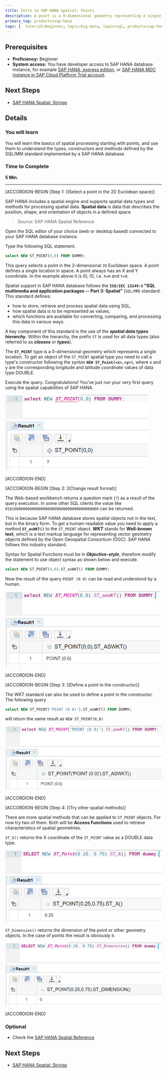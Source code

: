```yaml
---
title: Intro to SAP HANA Spatial: Points
description: A point is a 0-dimensional geometry representing a single location
primary_tag: products>sap-hana
tags: [  tutorial>beginner, topic>big-data, topic>sql, products>sap-hana, products>sap-hana\,-express-edition   ]
---
```

## Prerequisites  
- **Proficiency:** Beginner
- **System access:** You have developer access to SAP HANA database instance, for example [SAP HANA, express edition](https://www.sap.com/developer/topics/sap-hana-express.html), or [SAP HANA MDC instance in SAP Cloud Platform Trial account](https://www.sap.com/developer/tutorials/hana-web-development-workbench.html).

## Next Steps
- [SAP HANA Spatial: Strings](https://www.sap.com/developer/tutorials/hana-spatial-intro2-string.html)

## Details
### You will learn  
You will learn the basics of spatial processing starting with points, and use them to understand the types, constructors and methods defined by the SQL/MM standard implemented by a SAP HANA database.

### Time to Complete
**5 Min**.

---

[ACCORDION-BEGIN [Step 1: ](Select a point in the 2D Euclidean space)]

SAP HANA includes a spatial engine and supports spatial data types and methods for processing spatial data. **Spatial data** is data that describes the position, shape, and orientation of objects in a defined space.

>Source: SAP HANA Spatial Reference

Open the SQL editor of your choice (web or desktop based) connected to your SAP HANA database instance.

Type the following SQL statement.
```sql
select NEW ST_POINT(0,0) FROM DUMMY;
```

This query selects a point in the 2-dimensional `2D` Euclidean space. A point defines a single location in space. A point always has an X and Y coordinate. In the example above it is (0, 0), i.e. `X=0` and `Y=0`.

Spatial support in SAP HANA database follows the **`ISO/IEC 13249-3` "SQL multimedia and application packages -- Part 3: Spatial"** (`SQL/MM`) standard. This standard defines:
- how to store, retrieve and process spatial data using SQL,
- how spatial data is to be represented as values,
- which functions are available for converting, comparing, and processing this data in various ways.

A key component of this standard is the use of the ___spatial data types hierarchy___. Within the hierarchy, the prefix `ST` is used for all data types (also referred to as ___classes___ or ___types___).

The **`ST_POINT`** type is a 0-dimensional geometry which represents a single location. To get an object of the `ST_POINT` spatial type you need to call a type's constructor following the syntax **`NEW ST_Point(<x>,<y>)`**, where x and y are the corresponding longitude and latitude coordinate values of data type DOUBLE.

Execute the query. Congratulations! You've just run your very first query using the spatial capabilities of SAP HANA.

![Select a point](spatial0101.jpg)


[ACCORDION-END]

[ACCORDION-BEGIN [Step 2: ](Change result format)]

The Web-based workbench returns a question mark (`?`) as a result of the query execution. In some other SQL clients the value like `010100000000000000000000000000000000000000` can be returned.

This is because SAP HANA database stores spatial objects not in the text, but in the binary form. To get a human-readable value you need to apply a method **`ST_asWKT()`** to the `ST_POINT` object. ___WKT___ stands for **Well-known text**, which is a text markup language for representing vector geometry objects defined by the Open Geospatial Consortium (OGC). SAP HANA follows this industry standard.

Syntax for Spatial Functions must be in ___Objective-style___, therefore modify the statement to use object syntax as shown below and execute.

```sql
select NEW ST_POINT(0,0).ST_asWKT() FROM DUMMY;
```

Now the result of the query `POINT (0 0)` can be read and understood by a human.

![Select a point as WKT](spatial0102.jpg)


[ACCORDION-END]

[ACCORDION-BEGIN [Step 3: ](Define a point in the constructor)]

The WKT standard can also be used to define a point in the constructor. The following query

```sql
select NEW ST_POINT('POINT (0 0)').ST_asWKT() FROM DUMMY;
```

will return the same result as `NEW ST_POINT(0,0)`

![Select a point as WKT defined as WKT](spatial0103.jpg)


[ACCORDION-END]

[ACCORDION-BEGIN [Step 4: ](Try other spatial methods)]

There are more spatial methods that can be applied to `ST_POINT` objects. For now try two of them. Both will be **Access Functions** used to retrieve characteristics of spatial geometries.

`ST_X()` returns the X coordinate of the `ST_POINT` value as a DOUBLE data type.

![Return X](spatial0104.jpg)

`ST_Dimension()` returns the dimension of the point or other geometry objects. In the case of points the result is obviously `0`.

![Return dimension](spatial0105.jpg)


[ACCORDION-END]


### Optional
- Check the [SAP HANA Spatial Reference](https://help.sap.com/viewer/cbbbfc20871e4559abfd45a78ad58c02/latest/en-US)

## Next Steps
- [SAP HANA Spatial: Strings](https://www.sap.com/developer/tutorials/hana-spatial-intro2-string.html)
